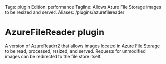 Tags: plugin
Edition: performance
Tagline: Allows Azure File Storage images to be resized and served. 
Aliases: /plugins/azurefilereader

# AzureFileReader plugin

A version of AzureReader2 that allows images located in [Azure File Storage](https://azure.microsoft.com/en-us/documentation/services/storage/) to be read, processed, resized, and served. Requests for unmodified images can be redirected to the file store itself.


